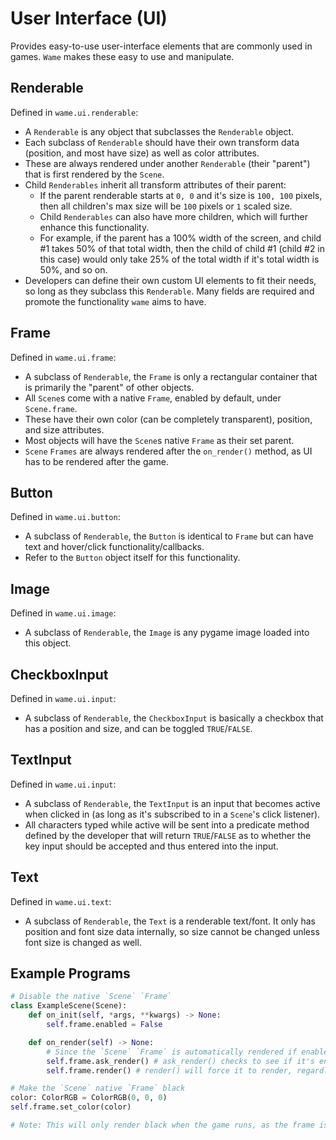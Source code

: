 # User Interface (UI)
Provides easy-to-use user-interface elements that are commonly used in games. `Wame` makes these easy to use and manipulate.

## Renderable
Defined in `wame.ui.renderable`:

- A `Renderable` is any object that subclasses the `Renderable` object.
- Each subclass of `Renderable` should have their own transform data (position, and most have size) as well as color attributes.
- These are always rendered under another `Renderable` (their "parent") that is first rendered by the `Scene`.
- Child `Renderables` inherit all transform attributes of their parent:
    - If the parent renderable starts at `0, 0` and it's size is `100, 100` pixels, then all children's max size will be `100` pixels or `1` scaled size.
    - Child `Renderables` can also have more children, which will further enhance this functionality.
    - For example, if the parent has a 100% width of the screen, and child #1 takes 50% of that total width, then the child of child #1 (child #2 in this case) would only take 25% of the total width if it's total width is 50%, and so on.
- Developers can define their own custom UI elements to fit their needs, so long as they subclass this `Renderable`. Many fields are required and promote the functionality `wame` aims to have.

## Frame
Defined in `wame.ui.frame`:

- A subclass of `Renderable`, the `Frame` is only a rectangular container that is primarily the "parent" of other objects.
- All `Scene`s come with a native `Frame`, enabled by default, under `Scene.frame`.
- These have their own color (can be completely transparent), position, and size attributes.
- Most objects will have the `Scene`s native `Frame` as their set parent.
- `Scene` `Frames` are always rendered after the `on_render()` method, as UI has to be rendered after the game.

## Button
Defined in `wame.ui.button`:

- A subclass of `Renderable`, the `Button` is identical to `Frame` but can have text and hover/click functionality/callbacks.
- Refer to the `Button` object itself for this functionality.

## Image
Defined in `wame.ui.image`:

- A subclass of `Renderable`, the `Image` is any pygame image loaded into this object.

## CheckboxInput
Defined in `wame.ui.input`:

- A subclass of `Renderable`, the `CheckboxInput` is basically a checkbox that has a position and size, and can be toggled `TRUE`/`FALSE`.

## TextInput
Defined in `wame.ui.input`:

- A subclass of `Renderable`, the `TextInput` is an input that becomes active when clicked in (as long as it's subscribed to in a `Scene`'s click listener).
- All characters typed while active will be sent into a predicate method defined by the developer that will return `TRUE`/`FALSE` as to whether the key input should be accepted and thus entered into the input.

## Text
Defined in `wame.ui.text`:

- A subclass of `Renderable`, the `Text` is a renderable text/font. It only has position and font size data internally, so size cannot be changed unless font size is changed as well.

## Example Programs
```python
# Disable the native `Scene` `Frame`
class ExampleScene(Scene):
    def on_init(self, *args, **kwargs) -> None:
        self.frame.enabled = False

    def on_render(self) -> None:
        # Since the `Scene` `Frame` is automatically rendered if enabled, if not enabled you can do it manually (no idea why though)
        self.frame.ask_render() # ask_render() checks to see if it's enabled, and will render if so
        self.frame.render() # render() will force it to render, regardless if it's enabled
```
```python
# Make the `Scene` native `Frame` black
color: ColorRGB = ColorRGB(0, 0, 0)
self.frame.set_color(color)

# Note: This will only render black when the game runs, as the frame is rendered last, so everything will be black (that's why the frame is transparent by default)
```